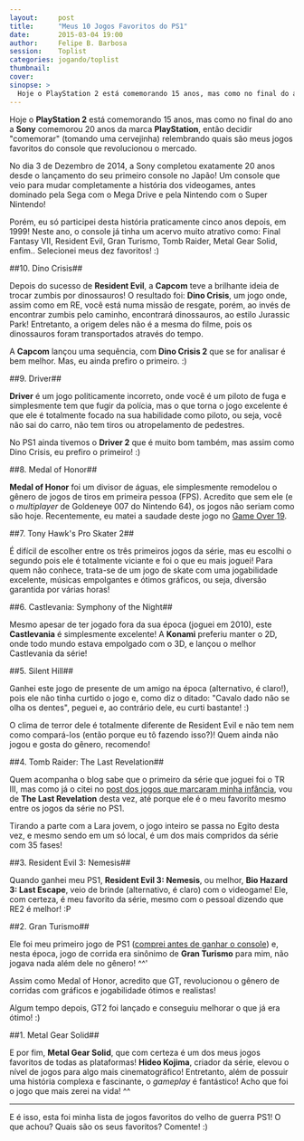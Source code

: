 ```yaml
---
layout:     post
title:      "Meus 10 Jogos Favoritos do PS1"
date:       2015-03-04 19:00
author:     Felipe B. Barbosa
session:    Toplist
categories: jogando/toplist
thumbnail:  
cover: 
sinopse: >
  Hoje o PlayStation 2 está comemorando 15 anos, mas como no final do ano a Sony comemorou 20 anos da marca PlayStation, então decidir "comemorar" (tomando uma cervejinha) relembrando quais são meus jogos favoritos do console que revolucionou o mercado.
---
```

Hoje o **PlayStation 2** está comemorando 15 anos, mas como no final do ano a **Sony** comemorou 20 anos da marca **PlayStation**, então decidir "comemorar" (tomando uma cervejinha) relembrando quais são meus jogos favoritos do console que revolucionou o mercado.

No dia 3 de Dezembro de 2014, a Sony completou exatamente 20 anos desde o lançamento do seu primeiro console no Japão! Um console que veio para mudar completamente a história dos videogames, antes dominado pela Sega com o Mega Drive e pela Nintendo com o Super Nintendo!

Porém, eu só participei desta história praticamente cinco anos depois, em 1999! Neste ano, o console já tinha um acervo muito atrativo como: Final Fantasy VII, Resident Evil, Gran Turismo, Tomb Raider, Metal Gear Solid, enfim.. Selecionei meus dez favoritos! :)

##10. Dino Crisis##

Depois do sucesso de **Resident Evil**, a **Capcom** teve a brilhante ideia de trocar zumbis por dinossauros! O resultado foi: **Dino Crisis**, um jogo onde, assim como em RE, você está numa missão de resgate, porém, ao invés de encontrar zumbis pelo caminho, encontrará dinossauros, ao estilo Jurassic Park! Entretanto, a origem deles não é a mesma do filme, pois os dinossauros foram transportados através do tempo.

A **Capcom** lançou uma sequência, com **Dino Crisis 2** que se for analisar é bem melhor. Mas, eu ainda prefiro o primeiro. :)

##9. Driver##

**Driver** é um jogo politicamente incorreto, onde você é um piloto de fuga e simplesmente tem que fugir da polícia, mas o que torna o jogo excelente é que ele é totalmente focado na sua habilidade como piloto, ou seja, você não sai do carro, não tem tiros ou atropelamento de pedestres.

No PS1 ainda tivemos o **Driver 2** que é muito bom também, mas assim como Dino Crisis, eu prefiro o primeiro! :)

##8. Medal of Honor##

**Medal of Honor** foi um divisor de águas, ele simplesmente remodelou o gênero de jogos de tiros em primeira pessoa (FPS). Acredito que sem ele (e o *multiplayer* de Goldeneye 007 do Nintendo 64), os jogos não seriam como são hoje. Recentemente, eu matei a saudade deste jogo no [Game Over 19](/jogando/analise/2014/09/11/analise-medal-of-honor-ps1.html).

##7. Tony Hawk's Pro Skater 2##

É difícil de escolher entre os três primeiros jogos da série, mas eu escolhi o segundo pois ele é totalmente viciante e foi o que eu mais joguei! Para quem não conhece, trata-se de um jogo de skate com uma jogabilidade excelente, músicas empolgantes e ótimos gráficos, ou seja, diversão garantida por várias horas!

##6. Castlevania: Symphony of the Night##

Mesmo apesar de ter jogado fora da sua época (joguei em 2010), este **Castlevania** é simplesmente excelente! A **Konami** preferiu manter o 2D, onde todo mundo estava empolgado com o 3D, e lançou o melhor Castlevania da série!

##5. Silent Hill##

Ganhei este jogo de presente de um amigo na época (alternativo, é claro!), pois ele não tinha curtido o jogo e, como diz o ditado: "Cavalo dado não se olha os dentes", peguei e, ao contrário dele, eu curti bastante! :)

O clima de terror dele é totalmente diferente de Resident Evil e não tem nem como compará-los (então porque eu tô fazendo isso?)! Quem ainda não jogou e gosta do gênero, recomendo!

##4. Tomb Raider: The Last Revelation##

Quem acompanha o blog sabe que o primeiro da série que joguei foi o TR III, mas como já o citei no [post dos jogos que marcaram minha infância](jogando/toplist/2014/08/13/dez-jogos-que-marcaram-minha-infancia.html), vou de **The Last Revelation** desta vez, até porque ele é o meu favorito mesmo entre os jogos da série no PS1.

Tirando a parte com a Lara jovem, o jogo inteiro se passa no Egito desta vez, e mesmo sendo em um só local, é um dos mais compridos da série com 35 fases!

##3. Resident Evil 3: Nemesis##

Quando ganhei meu PS1, **Resident Evil 3: Nemesis**, ou melhor, **Bio Hazard 3: Last Escape**, veio de brinde (alternativo, é claro) com o videogame! Ele, com certeza, é meu favorito da série, mesmo com o pessoal dizendo que RE2 é melhor! :P

##2. Gran Turismo##

Ele foi meu primeiro jogo de PS1 ([comprei antes de ganhar o console](/colecionando/colecao-pessoal/2010/09/05/aquisicao-gran-turismo-1-e-2-ps1.html)) e, nesta época, jogo de corrida era sinônimo de **Gran Turismo** para mim, não jogava nada além dele no gênero! ^^'

Assim como Medal of Honor, acredito que GT, revolucionou o gênero de corridas com gráficos e jogabilidade ótimos e realistas!

Algum tempo depois, GT2 foi lançado e conseguiu melhorar o que já era ótimo! :)

##1. Metal Gear Solid##

E por fim, **Metal Gear Solid**, que com certeza é um dos meus jogos favoritos de todas as plataformas! **Hideo Kojima**, criador da série, elevou o nível de jogos para algo mais cinematográfico! Entretanto, além de possuir uma história complexa e fascinante, o *gameplay* é fantástico! Acho que foi o jogo que mais zerei na vida! ^^

---

E é isso, esta foi minha lista de jogos favoritos do velho de guerra PS1! O que achou? Quais são os seus favoritos? Comente! :)
